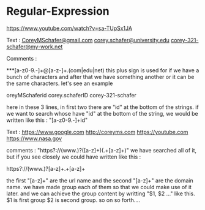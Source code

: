 # Regular-Expression
https://www.youtube.com/watch?v=sa-TUpSx1JA

Text : 
CoreyMSchafer@gmail.com
corey.schafer@university.edu
corey-321-schafer@my-work.net


Comments : 

***[a-z0-9.-]+@[a-z-]+\.(com|edu|net)
this plus sign is used for if we have a bunch of characters and
after that we have something another or it can be the same
characters. let's see an example 

oreyMSchaferid
corey.schaferID
corey-321-schafer

here in these 3 lines, in first two there are "id" at the 
bottom of the strings. if we want to search whose have "id"
at the bottom of the string, we would be written like this : 
"[a-z0-9.-]+id"


Text : 
https://www.google.com
http://coreyms.com
https://youtube.com
https://www.nasa.gov


comments : 
"https?://(www\.)?([a-z]+)(\.+[a-z]+)"
we have searched all of it, but if you see closely we could 
have written like this : 

https?://(www\.)?[a-z]+\.+[a-z]+

the first "[a-z]+" are the url name and the second "[a-z]+"
are the domain name. we have made group each of them so that
we could make use of it later. and we can achieve the group 
content by writting "$1, $2 ..." like this. $1 is first group
$2 is second group. so on so forth....
